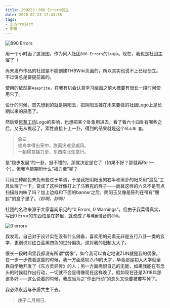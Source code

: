 ```yaml
---
title: 200223：890 Errors创立
date: 2020-02-23 17:43:58
tags:
- 东方Project
- 图像
---
```

![890 Errors](https://i.loli.net/2020/02/23/DHQvowNO7yu6h41.png)

用一个小时画了这张图，作为同人社团`890 Errors`的Logo。现在，我也是社团主催了（

尚未发布作品的社团是不能创建THBWiki页面的，所以其实也说不上已经创立。不过饼总是要提前画的。

使用的依然是`Aseprite`，在我有机会认真学习绘画之前大概要有很长一段时间使用它了。

设计的时候，首先想到的就是阴阳玉，把阴阳玉挂在未来要做的社团Logo上是长期以来的夙愿了。

然后受[恆萃工坊](https://thwiki.cc/%E6%81%92%E8%90%83%E5%B7%A5%E5%9D%8A)Logo的影响，也想把某个卦象用进去。看了看六十四卦有哪些之后，又无从挑起了。索性直接卜上一卦，得到的结果就是这个`风山渐 ䷴`。

> 象曰：    
> 俊鸟幸得出笼中，脱离灾难显威风。  
> 一朝得意福力至，东西南北任意行。  

是“稳步发展”的一卦，挺不错的，那就决定是它了（如果不好？那就再Roll一个）。但我岂能期盼什么“福力至”呢？

只用三种颜色未免有些过于单调，于是我把阴阳玉的右半和渐卦的阳爻用“混乱”工具处理了一下，变成了这种好像打上了马赛克的样子——而且这样的六爻不是有点扫描线内味了吗？加上边框和下面的banner之后，阴阳玉又像是陈列在带有“腰封”的盒子里了。*（妙啊，妙啊）*

社团的名称来源于大家喜闻乐见的“0 Errors, 0 Warnings”，但由于我菜得真实，写出0 Error的东西怕是在梦里，就改成了与`博麗`谐音的`890`。

![0 errors](https://i.loli.net/2020/02/23/8HGD52OgfMP9mzp.jpg)

我发现，自己对于设计实在没有什么储备，喜欢用的元素无非是五行八卦一类的玄学，更别说对红白蓝黑四色的过分偏执，这对我的限制太大了。

很长一段时间里我都没有所谓“偶像”，如今我可以肯定地说ZUN就是我的偶像。在一步一步做着这些的时候，我一方面感叹ZUN的天才，毕竟那是初入大学就全靠自学地开发了《东方灵异传》的人；另一方面痛恨自己的无能，如果我能在有念头的时候就作出行动，一切就不会显得像现在这样晚了。假如现在还是2018年那该多好——这么说着的时候，我应当为之“作出行动”的念头又快要被覆写掉了。

我必须永远与矛盾共生下去。

> 庚子二月朔日。